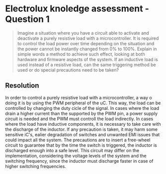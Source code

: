 # Electrolux knoledge assessment - Question 1

> Imagine a situation where you have a circuit able to activate and deactivate a purely resistive load with a microcontroller. It is required to control the load power over time depending on the situation and the power cannot be instantly changed from 0% to 100%. Explain in simple words a method to achieve such effect, looking at both hardware and firmware aspects of the system. If an inductive load is used instead of a resistive load, can the same triggering method be used or do special precautions need to be taken?

## Resolution

In order to control a purely resistive load with a microcontroller, a way o doing it is by using the PWM peripheral of the uC. This way, the load can be controlled by changing the duty cicle of the signal. In cases where the load drain a higher current than the supported by the PWM pin, a power supply circuit is needed and the PWM must controll the load indirectly.
In cases where the load have inductive components, it is necessary to take care with the discharge of the inductor. If any precaution is taken, it may harm some sensitive iC's, ealier degradation of switches and unwanted EMI issues that could impact all the system. The precautions are to insert a free-wheel circuit to guarantee that by the time the switch is triggered, the inductor is discharged enough into a safe level. This circuit may differ on the implementation, considering the voltage levels of the system and the switching frequency, since the inductor must discharge faster in case of higher switching frequencies.
